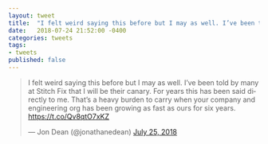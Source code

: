 ```yaml
---
layout: tweet
title:  "I felt weird saying this before but I may as well. I’ve been told by many at Stitch Fix that I will be their canary. For years this has been said directly to me. That’s a heavy burden to carry when your company and engineering org has been growing as fast as ours for six years."
date:   2018-07-24 21:52:00 -0400
categories: tweets
tags:
- tweets
published: false
---
```

<blockquote class="twitter-tweet" data-lang="en"><p lang="en" dir="ltr">I felt weird saying this before but I may as well. I’ve been told by many at Stitch Fix that I will be their canary. For years this has been said directly to me. That’s a heavy burden to carry when your company and engineering org has been growing as fast as ours for six years. <a href="https://t.co/Qv8qtO7xKZ">https://t.co/Qv8qtO7xKZ</a></p>&mdash; Jon Dean (@jonathanedean) <a href="https://twitter.com/jonathanedean/status/1021936191480967168?ref_src=twsrc%5Etfw">July 25, 2018</a></blockquote>
<script async src="https://platform.twitter.com/widgets.js" charset="utf-8"></script>
